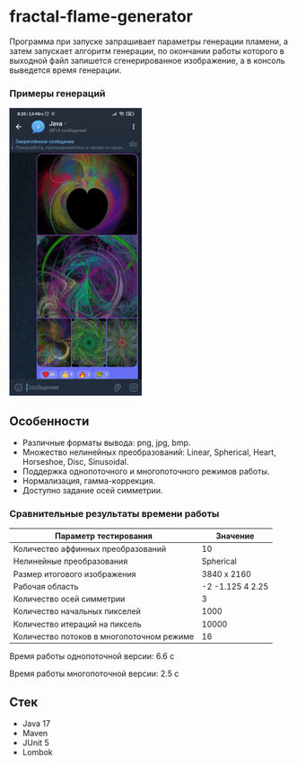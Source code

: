 # fractal-flame-generator

Программа при запуске запрашивает параметры генерации пламени,
а затем запускает алгоритм генерации, по окончании работы 
которого в выходной файл запишется сгенерированное изображение, 
а в консоль выведется время генерации.

### Примеры генераций

<img src="proof.jpg" height="512">


## Особенности

- Различные форматы вывода: png, jpg, bmp.
- Множество нелинейных преобразований: Linear, Spherical, Heart, Horseshoe, Disc, Sinusoidal.
- Поддержка однопоточного и многопоточного режимов работы.
- Нормализация, гамма-коррекция.
- Доступно задание осей симметрии.

### Сравнительные результаты времени работы

|Параметр тестирования|Значение|
|-|-|
|Количество аффинных преобразований|10|
|Нелинейные преобразования|Spherical|
|Размер итогового изображения|3840 x 2160|
|Рабочая область|-2 -1.125 4 2.25|
|Количество осей симметрии|3|
|Количество начальных пикселей|1000|
|Количество итераций на пиксель|10000|
|Количество потоков в многопоточном режиме|16|

Время работы однопоточной версии: 6.6 с

Время работы многопоточной версии: 2.5 с

## Стек

- Java 17
- Maven
- JUnit 5
- Lombok
